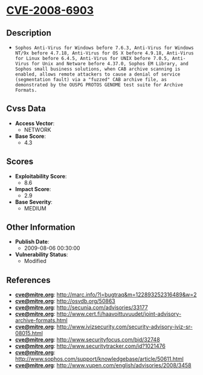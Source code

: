 
# [CVE-2008-6903](https://cve.mitre.org/cgi-bin/cvename.cgi?name=CVE-2008-6903)

## Description

- `Sophos Anti-Virus for Windows before 7.6.3, Anti-Virus for Windows NT/9x before 4.7.18, Anti-Virus for OS X before 4.9.18, Anti-Virus for Linux before 6.4.5, Anti-Virus for UNIX before 7.0.5, Anti-Virus for Unix and Netware before 4.37.0, Sophos EM Library, and Sophos small business solutions, when CAB archive scanning is enabled, allows remote attackers to cause a denial of service (segmentation fault) via a "fuzzed" CAB archive file, as demonstrated by the OUSPG PROTOS GENOME test suite for Archive Formats.`

## Cvss Data

- **Access Vector**:
  - NETWORK
- **Base Score**:
  - 4.3

## Scores

- **Exploitability Score**:
  - 8.6
- **Impact Score**:
  - 2.9
- **Base Severity**:
  - MEDIUM

## Other Information

- **Publish Date**:
  - 2009-08-06 00:30:00
- **Vulnerability Status**:
  - Modified

## References

- **cve@mitre.org**: http://marc.info/?l=bugtraq&m=122893252316489&w=2
- **cve@mitre.org**: http://osvdb.org/50863
- **cve@mitre.org**: http://secunia.com/advisories/33177
- **cve@mitre.org**: http://www.cert.fi/haavoittuvuudet/joint-advisory-archive-formats.html
- **cve@mitre.org**: http://www.ivizsecurity.com/security-advisory-iviz-sr-08015.html
- **cve@mitre.org**: http://www.securityfocus.com/bid/32748
- **cve@mitre.org**: http://www.securitytracker.com/id?1021476
- **cve@mitre.org**: http://www.sophos.com/support/knowledgebase/article/50611.html
- **cve@mitre.org**: http://www.vupen.com/english/advisories/2008/3458
